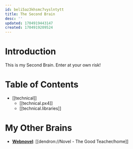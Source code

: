 ```yaml
---
id: beli5az3khsmc7vyslntytt
title: The Second Brain
desc: ''
updated: 1704919443147
created: 1704919209524
---
```



# Introduction

This is my Second Brain. Enter at your own risk!

# Table of Contents

- [[technical]]
    - [[technical.px4]]
    - [[technical.libraries]]

# My Other Brains

- **[Webnovel](https://www.webnovel.com/book/the-good-teacher_19850538806611205)**: [[dendron://Novel - The Good Teacher/home]]